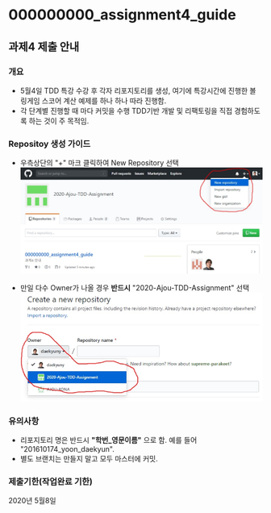 # 000000000_assignment4_guide
## 과제4 제출 안내

### 개요
* 5월4일 TDD 특강 수강 후 각자 리포지토리를 생성, 여기에 특강시간에 진행한 볼링게임 스코어 계산 예제를 하나 하나 따라 진행함.
* 각 단계별 진행할 때 마다 커밋을 수행 TDD기반 개발 및 리팩토링을 직접 경험하도록 하는 것이 주 목적임.

### Repositoy 생성 가이드
* 우측상단의 "+" 마크 클릭하여 New Repository 선택
![](./repo_create1.jpg)

* 만일 다수 Owner가 나올 경우 **반드시** "2020-Ajou-TDD-Assignment" 선택
![](./repo_create2.jpg)

### 유의사항
* 리포지토리 명은 반드시 **"학번_영문이름"** 으로 함.
예를 들어 "201610174_yoon_daekyun".
* 별도 브랜치는 만들지 말고 모두 마스터에 커밋.

### 제출기한(작업완료 기한)
2020년 5월8일
